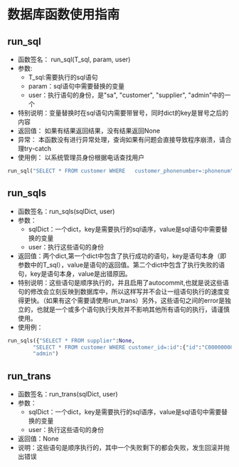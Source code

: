 # 数据库函数使用指南
## run_sql
- 函数签名： run_sql(T_sql, param, user)  
- 参数:   
    - T_sql:需要执行的sql语句
    - param：sql语句中需要替换的变量
    - user：执行语句的身份，是"sa", "customer", "supplier", "admin"中的一个
- 特别说明：变量替换时在sql语句内需要带冒号，同时dict的key是冒号之后的内容  
- 返回值： 如果有结果返回结果，没有结果返回None
- 异常： 本函数没有进行异常处理，查询如果有问题会直接导致程序崩溃，请合理try-catch
- 使用例： 以系统管理员身份根据电话查找用户
```python
run_sql("SELECT * FROM customer WHERE   customer_phonenumber=:phonenum",{"phonenum":123456789},"admin")  
```

## run_sqls
- 函数签名：run_sqls(sqlDict, user)  
- 参数：  
    - sqlDict：一个dict，key是需要执行的sql语序，value是sql语句中需要替换的变量  
    - user：执行这些语句的身份  
- 返回值：两个dict,第一个dict中包含了执行成功的语句，key是语句本身（即参数中的T_sql），value是语句的返回值。第二个dict中包含了执行失败的语句，key是语句本身，value是出错原因。  
- 特别说明：这些语句是顺序执行的，并且启用了autocommit,也就是说这些语句的修改会立刻反映到数据库中，所以这样写并不会让一组语句执行的速度变得更快。（如果有这个需要请使用run_trans）另外，这些语句之间的error是独立的，也就是一个或多个语句执行失败并不影响其他所有语句的执行，请谨慎使用。
- 使用例：
```python
run_sqls({"SELECT * FROM supplier":None,
        "SELECT * FROM customer WHERE customer_id=:id":{"id":"C000000001"}},
        "admin")
```


## run_trans
- 函数签名：run_trans(sqlDict, user)  
- 参数：
    - sqlDict：一个dict，key是需要执行的sql语序，value是sql语句中需要替换的变量  
    - user：执行这些语句的身份  
- 返回值：None
- 说明：这些语句是顺序执行的，其中一个失败剩下的都会失败，发生回滚并抛出错误
